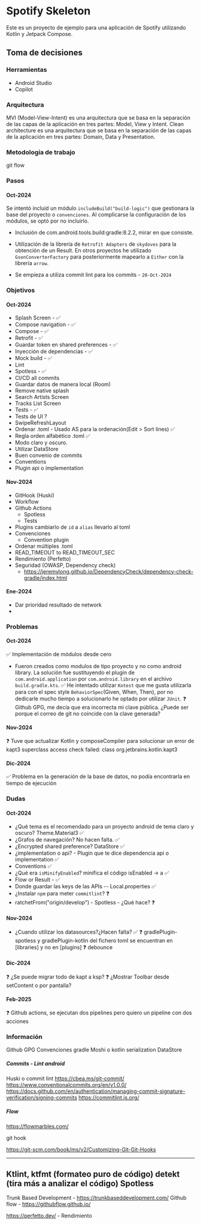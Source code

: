 # Spotify Skeleton

Este es un proyecto de ejemplo para una aplicación de Spotify utilizando Kotlin y Jetpack Compose.

## Toma de decisiones

### Herramientas

- Android Studio
- Copilot

### Arquitectura
MVI (Model-View-Intent) es una arquitectura que se basa en la separación de las capas de la aplicación en tres partes: Model, View y Intent.
Clean architecture es una arquitectura que se basa en la separación de las capas de la aplicación en tres partes: Domain, Data y Presentation.

### Metodología de trabajo
git flow

### Pasos

#### Oct-2024
Se intentó incluid un módulo `includeBuild("build-logic")` que gestionara la base del proyecto o `convenciones`.
Al complicarse la configuración de los módulos, se optó por no incluirlo.

- Inclusión de com.android.tools.build:gradle:8.2.2, mirar en que consiste.

- Utilización de la librería de `Retrofit Adapters` de `skydoves` para la obtención de un Result. En otros proyectos
he utilizado `GsonConverterFactory` para posteriormente mapearlo a `Either` con la librería `arrow`.

- Se empieza a utiliza commit lint para los commits - `20-Oct-2024`

### Objetivos

#### Oct-2024
- Splash Screen - ✅
- Compose navigation - ✅
- Compose - ✅
- Retrofit - ✅
- Guardar token en shared preferences - ✅
- Inyección de dependencias - ✅
- Mock build - ✅
- Lint
- Spotless - ✅
- CI/CD all commits
- Guardar datos de manera local (Room)
- Remove native splash
- Search Artists Screen
- Tracks List Screen
- Tests - ✅
- Tests de UI ?
- SwipeRefreshLayout
- Ordenar .toml - Usado AS para la ordenación(Edit > Sort lines) ✅
- Regla orden alfabético .toml ✅
- Modo claro y oscuro.
- Utilizar DataStore
- Buen convenio de commits
- Conventions
- Plugin api o implementation

#### Nov-2024
- GitHook (Huski)
- Workflow
- Github Actions
  - Spotless
  - Tests
- Plugins cambiarlo de `id` a `alias` llevarlo al toml
- Convenciones
  - Convention plugin
- Ordenar múltiples .toml
- READ_TIMEOUT to READ_TIMEOUT_SEC
- Rendimiento (Perfetto)
- Seguridad (OWASP, Dependency check)
  - https://jeremylong.github.io/DependencyCheck/dependency-check-gradle/index.html

#### Ene-2024
- Dar prioridad resultado de network
- 

### Problemas

#### Oct-2024
✅ Implementación de módulos desde cero
  - Fueron creados como modulos de tipo proyecto y no como android library. La solución fue sustituyendo
  el plugin de `com.android.application` por `com.android.library` en el archivo `build.gradle.kts`.
✅ He intentado utilizar `Kotest` que me gusta utilizarla para con el spec style `BehaviorSpec`(Given, When, Then), por no dedicarle mucho tiempo a solucionarlo he optado por utilizar `JUnit`.
❓ Github GPG, me decía que era incorrecta mi clave pública. ¿Puede ser porque el correo de git no coincide con la clave generada?

#### Nov-2024
❓ Tuve que actualizar Kotlin y composeCompiler para solucionar un error de kapt3
    superclass access check failed: class org.jetbrains.kotlin.kapt3

#### Dic-2024
✅ Problema en la generación de la base de datos, no podía encontrarla en tiempo de ejecución

### Dudas

#### Oct-2024
- ¿Qué tema es el recomendado para un proyecto android de tema claro y oscuro? Theme.Material3 ✅
- ¿Grafos de navegación? No hacen falta. ✅
- ¿Encrypted shared preference? DataStore ✅
- ¿implementation o api? - Plugin que te dice dependencia api o implementation ✅
- Conventions ✅
- ¿Qué era `isMinifyEnabled`? minifica el código isEnabled -> a ✅
- Flow or Result - ✅
- Donde guardar las keys de las APIs -- Local.properties ✅
- ¿Instalar `npm` para meter `commitlint`? ❓
- ratchetFrom("origin/develop") - Spotless - ¿Qué hace?  ❓

#### Nov-2024
- ¿Cuando utilizar los datasources?¿Hacen falta? ✅
❓ gradlePlugin-spotless y gradlePlugin-kotlin del fichero toml se encuentran
en [libraries] y no en [plugins]
❓ debounce

#### Dic-2024 
❓ ¿Se puede migrar todo de kapt a ksp?
❓ ¿Mostrar Toolbar desde setContent o por pantalla?

#### Feb-2025
❓ Github actions, se ejecutan dos pipelines pero quiero un pipeline con dos acciones

### Información

Github GPG
Convenciones gradle
Moshi o kotlin serialization
DataStore

##### Commits - Lint android
Huski o commit lint
https://cbea.ms/git-commit/
https://www.conventionalcommits.org/en/v1.0.0/
https://docs.github.com/en/authentication/managing-commit-signature-verification/signing-commits
https://commitlint.js.org/

##### Flow
https://flowmarbles.com/

git hook

https://git-scm.com/book/ms/v2/Customizing-Git-Git-Hooks

----
Ktlint, ktfmt (formateo puro de código)
detekt (tira más a analizar el código)
Spotless
----

Trunk Based Development - https://trunkbaseddevelopment.com/
Github flow - https://githubflow.github.io/

https://perfetto.dev/ - Rendimiento